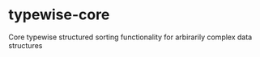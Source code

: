 # typewise-core
Core typewise structured sorting functionality for arbirarily complex data structures
